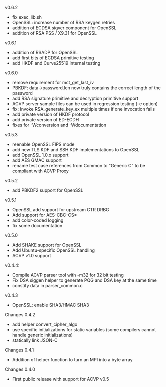v0.6.2
- fix exec_lib.sh
- OpenSSL: increase number of RSA keygen retries
- addition of ECDSA sigver component for OpenSSL
- addition of RSA PSS / X9.31 for OpenSSL

v0.6.1
- addition of RSADP for OpenSSL
- add first bits of ECDSA primitive testing
- add HKDF and Curve25519 internal testing

v0.6.0
- remove requirement for mct_get_last_iv
- PBKDF: data->password.len now truly contains the correct length of the password
- add RSA signature primitive and decryption primitive support
- ACVP server sample files can be used in regression testing (-e option)
- fix: Invoke RSA_generate_key_ex multiple times if one invocation fails
- add private version of HKDF protocol
- add private version of ED-ECDH
- fixes for -Wconversion and -Wdocumentation

v0.5.3
- reenable OpenSSL FIPS mode
- add new TLS KDF and SSH KDF implementations to OpenSSL
- add OpenSSL 1.0.x support
- add AES GMAC support
- rename test case references from Common to "Generic C" to be compliant with
  ACVP Proxy

v0.5.2
- add PBKDF2 support for OpenSSL

v0.5.1
- OpenSSL add support for upstream CTR DRBG
- Add support for AES-CBC-CS*
- add color-coded logging
- fix some documentation

v0.5.0
- Add SHAKE support for OpenSSL
- Add Ubuntu-specific OpenSSL handling
- ACVP v1.0 support

v0.4.4:
- Compile ACVP parser tool with -m32 for 32 bit testing
- Fix DSA siggen helper to generate PQG and DSA key at the same time
- constify data in parser_common.c

v0.4.3
- OpenSSL: enable SHA3/HMAC SHA3

Changes 0.4.2
- add helper convert_cipher_algo
- use specific initializations for static variables (some compilers cannot handle generic initializations)
- statically link JSON-C

Changes 0.4.1
 * Addition of helper function to turn an MPI into a byte array

Changes 0.4.0
 * First public release with support for ACVP v0.5
